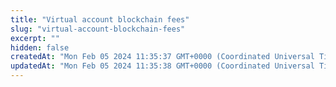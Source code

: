 ```yaml
---
title: "Virtual account blockchain fees"
slug: "virtual-account-blockchain-fees"
excerpt: ""
hidden: false
createdAt: "Mon Feb 05 2024 11:35:37 GMT+0000 (Coordinated Universal Time)"
updatedAt: "Mon Feb 05 2024 11:35:38 GMT+0000 (Coordinated Universal Time)"
---
```

